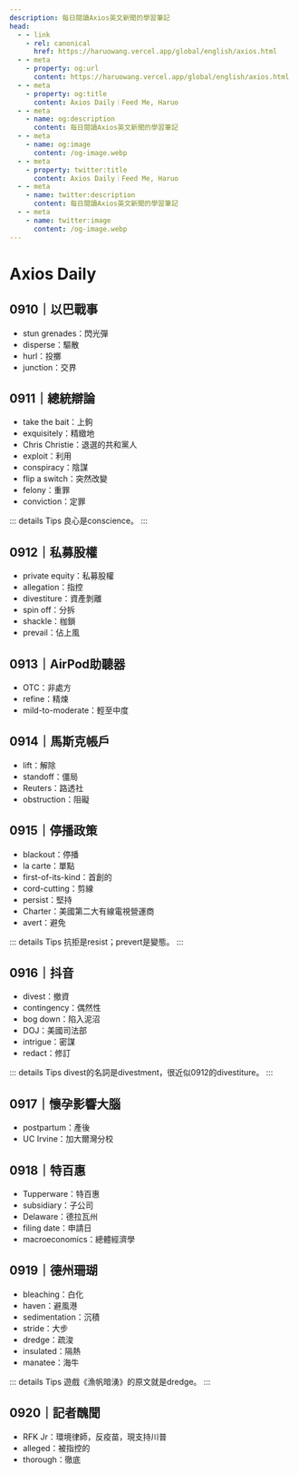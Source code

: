 ```yaml
---
description: 每日閱讀Axios英文新聞的學習筆記
head:
  - - link
    - rel: canonical
      href: https://haruowang.vercel.app/global/english/axios.html
  - - meta
    - property: og:url
      content: https://haruowang.vercel.app/global/english/axios.html
  - - meta
    - property: og:title
      content: Axios Daily｜Feed Me, Haruo
  - - meta
    - name: og:description
      content: 每日閱讀Axios英文新聞的學習筆記
  - - meta
    - name: og:image
      content: /og-image.webp
  - - meta
    - property: twitter:title
      content: Axios Daily｜Feed Me, Haruo
  - - meta
    - name: twitter:description
      content: 每日閱讀Axios英文新聞的學習筆記
  - - meta
    - name: twitter:image
      content: /og-image.webp
---
```


# Axios Daily

<p><Badge type="info" text="🌱 Seedlings" /></P>

## 0910｜以巴戰事
- stun grenades：閃光彈
- disperse：驅散
- hurl：投擲
- junction：交界

## 0911｜總統辯論
- take the bait：上鉤
- exquisitely：精緻地
- Chris Christie：退選的共和黨人
- exploit：利用
- conspiracy：陰謀
- flip a switch：突然改變
- felony：重罪
- conviction：定罪

::: details Tips
良心是conscience。
:::

## 0912｜私募股權
- private equity：私募股權
- allegation：指控
- divestiture：資產剝離
- spin off：分拆
- shackle：枷鎖
- prevail：佔上風

## 0913｜AirPod助聽器
- OTC：非處方
- refine：精煉
- mild-to-moderate：輕至中度

## 0914｜馬斯克帳戶
- lift：解除
- standoff：僵局
- Reuters：路透社
- obstruction：阻礙

## 0915｜停播政策
- blackout：停播
- la carte：單點
- first-of-its-kind：首創的
- cord-cutting：剪線
- persist：堅持
- Charter：美國第二大有線電視營運商
- avert：避免

::: details Tips
抗拒是resist；prevert是變態。
:::

## 0916｜抖音
- divest：撤資
- contingency：偶然性
- bog down：陷入泥沼
- DOJ：美國司法部
- intrigue：密謀
- redact：修訂

::: details Tips
divest的名詞是divestment，很近似0912的divestiture。
:::

## 0917｜懷孕影響大腦
- postpartum：產後
- UC Irvine：加大爾灣分校

## 0918｜特百惠
- Tupperware：特百惠
- subsidiary：子公司
- Delaware：德拉瓦州
- filing date：申請日
- macroeconomics：總體經濟學

## 0919｜德州珊瑚
- bleaching：白化
- haven：避風港
- sedimentation：沉積
- stride：大步
- dredge：疏浚
- insulated：隔熱
- manatee：海牛

::: details Tips
遊戲《漁帆暗湧》的原文就是dredge。
:::

## 0920｜記者醜聞
- RFK Jr：環境律師，反疫苗，現支持川普
- alleged：被指控的
- thorough：徹底